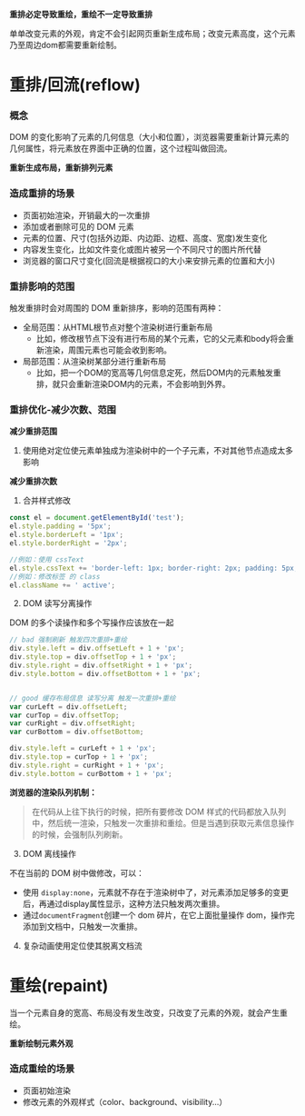 
**重排必定导致重绘，重绘不一定导致重排**

单单改变元素的外观，肯定不会引起网页重新生成布局；改变元素高度，这个元素乃至周边dom都需要重新绘制。

# **重排/回流(reflow)**
### **概念**
DOM 的变化影响了元素的几何信息（大小和位置），浏览器需要重新计算元素的几何属性，将元素放在界面中正确的位置，这个过程叫做回流。

**重新生成布局，重新排列元素**

### **造成重排的场景**
- 页面初始渲染，开销最大的一次重排
- 添加或者删除可见的 DOM 元素
- 元素的位置、尺寸(包括外边距、内边距、边框、高度、宽度)发生变化
- 内容发生变化，比如文件变化或图片被另一个不同尺寸的图片所代替
- 浏览器的窗口尺寸变化(回流是根据视口的大小来安排元素的位置和大小)

### **重排影响的范围**
触发重排时会对周围的 DOM 重新排序，影响的范围有两种：
- 全局范围：从HTML根节点对整个渲染树进行重新布局
  - 比如，修改根节点下没有进行布局的某个元素，它的父元素和body将会重新渲染，周围元素也可能会收到影响。
- 局部范围：从渲染树某部分进行重新布局
  - 比如，把一个DOM的宽高等几何信息定死，然后DOM内的元素触发重排，就只会重新渲染DOM内的元素，不会影响到外界。

### **重排优化-减少次数、范围**
**减少重排范围**
1. 使用绝对定位使元素单独成为渲染树中的一个子元素，不对其他节点造成太多影响

**减少重排次数**
1. 合并样式修改
```js
const el = document.getElementById('test');
el.style.padding = '5px';
el.style.borderLeft = '1px';
el.style.borderRight = '2px';

//例如：使用 cssText
el.style.cssText += 'border-left: 1px; border-right: 2px; padding: 5px;';
//例如：修改标签 的 class
el.className += ' active';
```
2. DOM 读写分离操作

DOM 的多个读操作和多个写操作应该放在一起
```js
// bad 强制刷新 触发四次重排+重绘
div.style.left = div.offsetLeft + 1 + 'px';
div.style.top = div.offsetTop + 1 + 'px';
div.style.right = div.offsetRight + 1 + 'px';
div.style.bottom = div.offsetBottom + 1 + 'px';


// good 缓存布局信息 读写分离 触发一次重排+重绘
var curLeft = div.offsetLeft;
var curTop = div.offsetTop;
var curRight = div.offsetRight;
var curBottom = div.offsetBottom;

div.style.left = curLeft + 1 + 'px';
div.style.top = curTop + 1 + 'px';
div.style.right = curRight + 1 + 'px';
div.style.bottom = curBottom + 1 + 'px';
```
**浏览器的渲染队列机制：**

> 在代码从上往下执行的时候，把所有要修改 DOM 样式的代码都放入队列中，然后统一渲染，只触发一次重排和重绘。但是当遇到获取元素信息操作的时候，会强制队列刷新。

3. DOM 离线操作

不在当前的 DOM 树中做修改，可以：
- 使用 `display:none`，元素就不存在于渲染树中了，对元素添加足够多的变更后，再通过display属性显示，这种方法只触发两次重排。
- 通过`documentFragment`创建一个 dom 碎片，在它上面批量操作 dom，操作完添加到文档中，只触发一次重排。

4. 复杂动画使用定位使其脱离文档流


# **重绘(repaint)**
当一个元素自身的宽高、布局没有发生改变，只改变了元素的外观，就会产生重绘。

**重新绘制元素外观**

### **造成重绘的场景**
- 页面初始渲染
- 修改元素的外观样式（color、background、visibility...）
